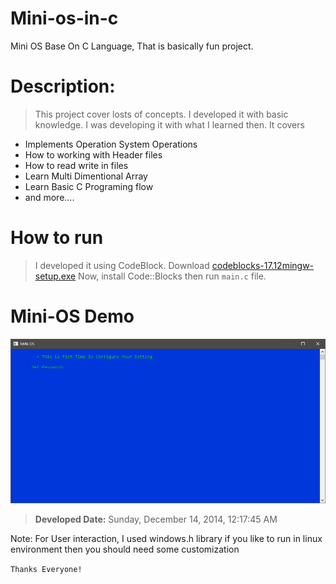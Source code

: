 # Mini-os-in-c
Mini OS Base On C Language, That is basically fun project.


# Description:
> This project cover losts of concepts. I developed it with basic knowledge.
I was developing it with what I learned then.
It covers
- Implements Operation System Operations
- How to working with Header files
- How to read write in files
- Learn Multi Dimentional Array
- Learn Basic C Programing flow 
- and more....

# How to run
> I developed it using CodeBlock. Download [codeblocks-17.12mingw-setup.exe](
    http://www.codeblocks.org/downloads/binaries
)
Now, install Code::Blocks then run ` main.c ` file.

# Mini-OS Demo

![Alt Text](/mini-os-presentation.gif)


> **Developed Date:** Sunday, ‎December ‎14, ‎2014, ‏‎12:17:45 AM


Note: For User interaction, I used windows.h library if you like to run in linux environment then you should need some customization

`Thanks Everyone!`